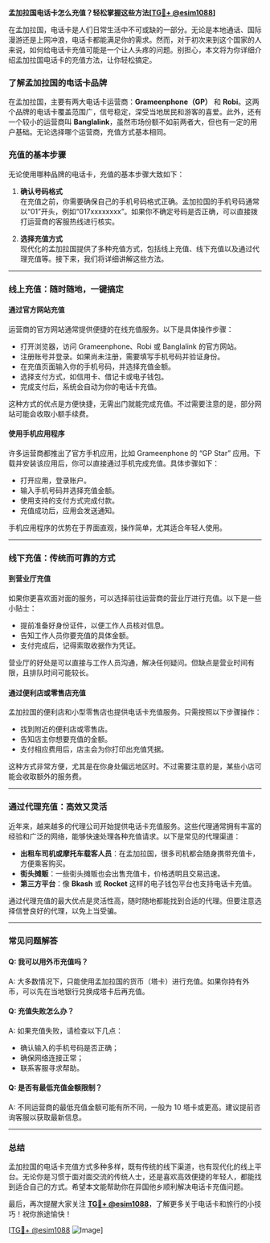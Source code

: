 **孟加拉国电话卡怎么充值？轻松掌握这些方法[[TG💪+ @esim1088](https://t.me/s/esim1088)]**

在孟加拉国，电话卡是人们日常生活中不可或缺的一部分。无论是本地通话、国际漫游还是上网冲浪，电话卡都能满足你的需求。然而，对于初次来到这个国家的人来说，如何给电话卡充值可能是一个让人头疼的问题。别担心，本文将为你详细介绍孟加拉国电话卡的充值方法，让你轻松搞定。

### **了解孟加拉国的电话卡品牌**

在孟加拉国，主要有两大电话卡运营商：**Grameenphone（GP）** 和 **Robi**。这两个品牌的电话卡覆盖范围广，信号稳定，深受当地居民和游客的喜爱。此外，还有一个较小的运营商叫 **Banglalink**，虽然市场份额不如前两者大，但也有一定的用户基础。无论选择哪个运营商，充值方式基本相同。

### **充值的基本步骤**

无论使用哪种品牌的电话卡，充值的基本步骤大致如下：

1. **确认号码格式**  
   在充值之前，你需要确保自己的手机号码格式正确。孟加拉国的手机号码通常以“01”开头，例如“017xxxxxxxx”。如果你不确定号码是否正确，可以直接拨打运营商的客服热线进行核实。

2. **选择充值方式**  
   现代化的孟加拉国提供了多种充值方式，包括线上充值、线下充值以及通过代理充值等。接下来，我们将详细讲解这些方法。

---

### **线上充值：随时随地，一键搞定**

#### **通过官方网站充值**
运营商的官方网站通常提供便捷的在线充值服务。以下是具体操作步骤：
- 打开浏览器，访问 Grameenphone、Robi 或 Banglalink 的官方网站。
- 注册账号并登录。如果尚未注册，需要填写手机号码并验证身份。
- 在充值页面输入你的手机号码，并选择充值金额。
- 选择支付方式，如信用卡、借记卡或电子钱包。
- 完成支付后，系统会自动为你的电话卡充值。

这种方式的优点是方便快捷，无需出门就能完成充值。不过需要注意的是，部分网站可能会收取小额手续费。

#### **使用手机应用程序**
许多运营商都推出了官方手机应用，比如 Grameenphone 的 “GP Star” 应用。下载并安装该应用后，你可以直接通过手机完成充值。具体步骤如下：
- 打开应用，登录账户。
- 输入手机号码并选择充值金额。
- 使用支持的支付方式完成付款。
- 充值成功后，应用会发送通知。

手机应用程序的优势在于界面直观，操作简单，尤其适合年轻人使用。

---

### **线下充值：传统而可靠的方式**

#### **到营业厅充值**
如果你更喜欢面对面的服务，可以选择前往运营商的营业厅进行充值。以下是一些小贴士：
- 提前准备好身份证件，以便工作人员核对信息。
- 告知工作人员你要充值的具体金额。
- 支付完成后，记得索取收据作为凭证。

营业厅的好处是可以直接与工作人员沟通，解决任何疑问。但缺点是营业时间有限，且排队时间可能较长。

#### **通过便利店或零售店充值**
孟加拉国的便利店和小型零售店也提供电话卡充值服务。只需按照以下步骤操作：
- 找到附近的便利店或零售店。
- 告知店主你想要充值的金额。
- 支付相应费用后，店主会为你打印出充值凭据。

这种方式非常方便，尤其是在你身处偏远地区时。不过需要注意的是，某些小店可能会收取额外的服务费。

---

### **通过代理充值：高效又灵活**

近年来，越来越多的代理公司开始提供电话卡充值服务。这些代理通常拥有丰富的经验和广泛的网络，能够快速处理各种充值请求。以下是常见的代理渠道：
- **出租车司机或摩托车载客人员**：在孟加拉国，很多司机都会随身携带充值卡，方便乘客购买。
- **街头摊贩**：一些街头摊贩也会出售充值卡，价格透明且交易迅速。
- **第三方平台**：像 **Bkash** 或 **Rocket** 这样的电子钱包平台也支持电话卡充值。

通过代理充值的最大优点是灵活性高，随时随地都能找到合适的代理。但要注意选择信誉良好的代理，以免上当受骗。

---

### **常见问题解答**

#### **Q: 我可以用外币充值吗？**
A: 大多数情况下，只能使用孟加拉国的货币（塔卡）进行充值。如果你持有外币，可以先在当地银行兑换成塔卡后再充值。

#### **Q: 充值失败怎么办？**
A: 如果充值失败，请检查以下几点：
- 确认输入的手机号码是否正确；
- 确保网络连接正常；
- 联系客服寻求帮助。

#### **Q: 是否有最低充值金额限制？**
A: 不同运营商的最低充值金额可能有所不同，一般为 10 塔卡或更高。建议提前咨询客服以获取最新信息。

---

### **总结**

孟加拉国的电话卡充值方式多种多样，既有传统的线下渠道，也有现代化的线上平台。无论你是习惯于面对面交流的传统人士，还是喜欢高效便捷的年轻人，都能找到适合自己的方式。希望本文能帮助你在异国他乡顺利解决电话卡充值问题。

最后，再次提醒大家关注 **[TG💪+ @esim1088](https://t.me/s/esim1088)**，了解更多关于电话卡和旅行的小技巧！祝你旅途愉快！

[[TG💪+ @esim1088](https://t.me/s/esim1088) ![Image](https://i.postimg.cc/4NQfJmqS/Snipaste-2025-05-13-00-14-12.png)]